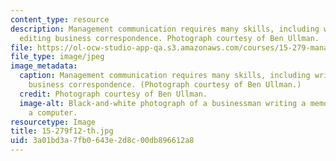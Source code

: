 ```yaml
---
content_type: resource
description: Management communication requires many skills, including writing and
  editing business correspondence. Photograph courtesy of Ben Ullman.
file: https://ol-ocw-studio-app-qa.s3.amazonaws.com/courses/15-279-management-communication-for-undergraduates-fall-2012/3a01bd3a7fb0643e2d8c00db896612a8_15-279f12-th.jpg
file_type: image/jpeg
image_metadata:
  caption: Management communication requires many skills, including writing and editing
    business correspondence. (Photograph courtesy of Ben Ullman.)
  credit: Photograph courtesy of Ben Ullman.
  image-alt: Black-and-white photograph of a businessman writing a memo in front of
    a computer.
resourcetype: Image
title: 15-279f12-th.jpg
uid: 3a01bd3a-7fb0-643e-2d8c-00db896612a8
---
```

